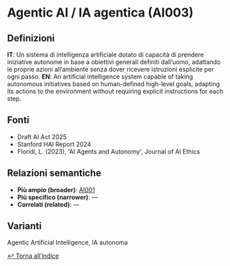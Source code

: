 # Agentic AI / IA agentica (AI003)

## Definizioni
**IT**: Un sistema di intelligenza artificiale dotato di capacità di prendere iniziative autonome in base a obiettivi generali definiti dall’uomo, adattando le proprie azioni all’ambiente senza dover ricevere istruzioni esplicite per ogni passo.
**EN**: An artificial intelligence system capable of taking autonomous initiatives based on human-defined high-level goals, adapting its actions to the environment without requiring explicit instructions for each step.

## Fonti
- Draft AI Act 2025
- Stanford HAI Report 2024
- Floridi, L. (2023), 'AI Agents and Autonomy', Journal of AI Ethics

## Relazioni semantiche
- **Più ampio (broader)**: [AI001](./AI001.md)
- **Più specifico (narrower)**: —
- **Correlati (related)**: —

## Varianti
Agentic Artificial Intelligence, IA autonoma

[↩ Torna all’indice](./index.md)